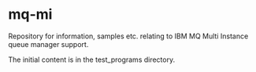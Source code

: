 # mq-mi

Repository for information, samples etc. relating to IBM MQ Multi Instance queue manager support.

The initial content is in the test_programs directory.
